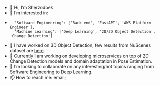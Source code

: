 - 👋 Hi, I’m Sherzodbek
- 👀 I’m interested in:
- 		'Software Engineering': ['Back-end', 'FastAPI', 'AWS Platform Engineer'], 
 		'Machine Learning': ['Deep Learning', '2D/3D Object Detection', 'Change Detection']
- 🌱 I have worked on 3D Object Detection, few results from NuScenes dataset are [here](https://github.com/tojimahammatov/tojimahammatov/tree/main/assets).
- 🌱 Currently I am working on developing microservices on top of 2D Change Detection models and domain adaptation in Pose Estimation.
- 💞️ I’m looking to collaborate on any interesting/hot topics ranging from Software Engineering to Deep Learning.
- 📫 How to reach me: email;

<!---
tojimahammatov/tojimahammatov is a ✨ special ✨ repository because its `README.md` (this file) appears on your GitHub profile.
You can click the Preview link to take a look at your changes.
--->
